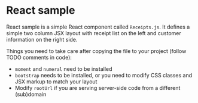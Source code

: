 # React sample

React sample is a simple React component called `Receipts.js`. It defines a simple two column JSX layout with receipt list on the left and customer information on the right side.

Things you need to take care after copying the file to your project (follow TODO comments in code):

- `moment` and `numeral` need to be installed
- `bootstrap` needs to be installed, or you need to modify CSS classes and JSX markup to match your layout
- Modify `rootUrl` if you are serving server-side code from a different (sub)domain
